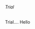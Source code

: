 <html>
  <head>
    <script src="https://cdn.onesignal.com/sdks/web/v16/OneSignalSDK.page.js" defer></script>
<script>
  window.OneSignalDeferred = window.OneSignalDeferred || [];
  OneSignalDeferred.push(function(OneSignal) {
    OneSignal.init({
      appId: "8a760e6a-95c6-4166-b494-308641ae64c2",
    });
  });
</script>
    <h6>Trial</h6>
  </head>
  <body>
    <p>Trial.... Hello</p>
  </body>
</html>
